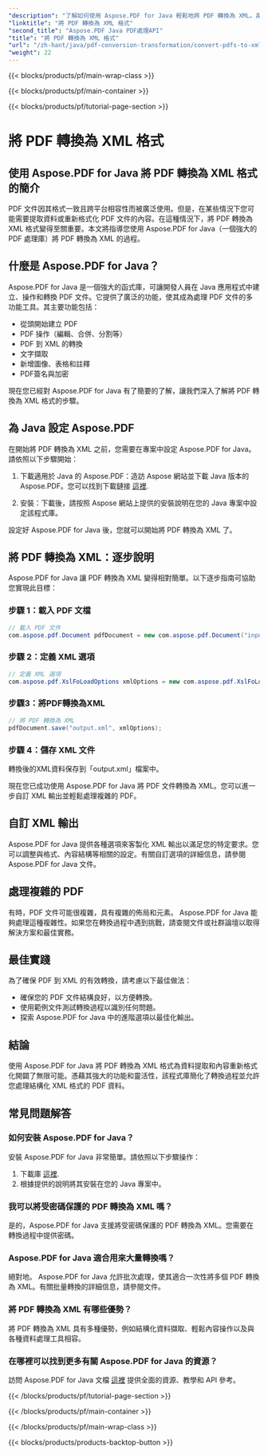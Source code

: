 ```yaml
---
"description": "了解如何使用 Aspose.PDF for Java 輕鬆地將 PDF 轉換為 XML。高效轉換的分步指南和最佳實踐。"
"linktitle": "將 PDF 轉換為 XML 格式"
"second_title": "Aspose.PDF Java PDF處理API"
"title": "將 PDF 轉換為 XML 格式"
"url": "/zh-hant/java/pdf-conversion-transformation/convert-pdfs-to-xml-format/"
"weight": 22
---
```


{{< blocks/products/pf/main-wrap-class >}}

{{< blocks/products/pf/main-container >}}

{{< blocks/products/pf/tutorial-page-section >}}

# 將 PDF 轉換為 XML 格式


## 使用 Aspose.PDF for Java 將 PDF 轉換為 XML 格式的簡介

PDF 文件因其格式一致且跨平台相容性而被廣泛使用。但是，在某些情況下您可能需要提取資料或重新格式化 PDF 文件的內容。在這種情況下，將 PDF 轉換為 XML 格式變得至關重要。本文將指導您使用 Aspose.PDF for Java（一個強大的 PDF 處理庫）將 PDF 轉換為 XML 的過程。

## 什麼是 Aspose.PDF for Java？

Aspose.PDF for Java 是一個強大的函式庫，可讓開發人員在 Java 應用程式中建立、操作和轉換 PDF 文件。它提供了廣泛的功能，使其成為處理 PDF 文件的多功能工具。其主要功能包括：

- 從頭開始建立 PDF
- PDF 操作（編輯、合併、分割等）
- PDF 到 XML 的轉換
- 文字擷取
- 新增圖像、表格和註釋
- PDF簽名與加密

現在您已經對 Aspose.PDF for Java 有了簡要的了解，讓我們深入了解將 PDF 轉換為 XML 格式的步驟。

## 為 Java 設定 Aspose.PDF

在開始將 PDF 轉換為 XML 之前，您需要在專案中設定 Aspose.PDF for Java。請依照以下步驟開始：

1. 下載適用於 Java 的 Aspose.PDF：造訪 Aspose 網站並下載 Java 版本的 Aspose.PDF。您可以找到下載鏈接 [這裡](https://releases。aspose.com/pdf/java/).

2. 安裝：下載後，請按照 Aspose 網站上提供的安裝說明在您的 Java 專案中設定該程式庫。

設定好 Aspose.PDF for Java 後，您就可以開始將 PDF 轉換為 XML 了。

## 將 PDF 轉換為 XML：逐步說明

Aspose.PDF for Java 讓 PDF 轉換為 XML 變得相對簡單。以下逐步指南可協助您實現此目標：

### 步驟 1：載入 PDF 文檔

```java
// 載入 PDF 文件
com.aspose.pdf.Document pdfDocument = new com.aspose.pdf.Document("input.pdf");
```

### 步驟 2：定義 XML 選項

```java
// 定義 XML 選項
com.aspose.pdf.XslFoLoadOptions xmlOptions = new com.aspose.pdf.XslFoLoadOptions();
```

### 步驟3：將PDF轉換為XML

```java
// 將 PDF 轉換為 XML
pdfDocument.save("output.xml", xmlOptions);
```

### 步驟 4：儲存 XML 文件

轉換後的XML資料保存到「output.xml」檔案中。

現在您已成功使用 Aspose.PDF for Java 將 PDF 文件轉換為 XML。您可以進一步自訂 XML 輸出並輕鬆處理複雜的 PDF。

## 自訂 XML 輸出

Aspose.PDF for Java 提供各種選項來客製化 XML 輸出以滿足您的特定要求。您可以調整與格式、內容結構等相關的設定。有關自訂選項的詳細信息，請參閱 Aspose.PDF for Java 文件。

## 處理複雜的 PDF

有時，PDF 文件可能很複雜，具有複雜的佈局和元素。 Aspose.PDF for Java 能夠處理這種複雜性。如果您在轉換過程中遇到挑戰，請查閱文件或社群論壇以取得解決方案和最佳實務。

## 最佳實踐

為了確保 PDF 到 XML 的有效轉換，請考慮以下最佳做法：

- 確保您的 PDF 文件結構良好，以方便轉換。
- 使用範例文件測試轉換過程以識別任何問題。
- 探索 Aspose.PDF for Java 中的進階選項以最佳化輸出。

## 結論

使用 Aspose.PDF for Java 將 PDF 轉換為 XML 格式為資料提取和內容重新格式化開闢了無限可能。憑藉其強大的功能和靈活性，該程式庫簡化了轉換過程並允許您處理結構化 XML 格式的 PDF 資料。

## 常見問題解答

### 如何安裝 Aspose.PDF for Java？

安裝 Aspose.PDF for Java 非常簡單。請依照以下步驟操作：
1. 下載庫 [這裡](https://releases。aspose.com/pdf/java/).
2. 根據提供的說明將其安裝在您的 Java 專案中。

### 我可以將受密碼保護的 PDF 轉換為 XML 嗎？

是的，Aspose.PDF for Java 支援將受密碼保護的 PDF 轉換為 XML。您需要在轉換過程中提供密碼。

### Aspose.PDF for Java 適合用來大量轉換嗎？

絕對地。 Aspose.PDF for Java 允許批次處理，使其適合一次性將多個 PDF 轉換為 XML。有關批量轉換的詳細信息，請參閱文件。

### 將 PDF 轉換為 XML 有哪些優勢？

將 PDF 轉換為 XML 具有多種優勢，例如結構化資料擷取、輕鬆內容操作以及與各種資料處理工具相容。

### 在哪裡可以找到更多有關 Aspose.PDF for Java 的資源？

訪問 Aspose.PDF for Java 文檔 [這裡](https://reference.aspose.com/pdf/java/) 提供全面的資源、教學和 API 參考。

{{< /blocks/products/pf/tutorial-page-section >}}

{{< /blocks/products/pf/main-container >}}

{{< /blocks/products/pf/main-wrap-class >}}

{{< blocks/products/products-backtop-button >}}